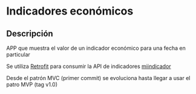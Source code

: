 # Indicadores económicos

## Descripción

APP que muestra el valor de un indicador económico para una fecha en particular

Se utiliza [Retrofit](https://square.github.io/retrofit/) para consumir la API de indicadores [miindicador](https://mindicador.cl/api/)

Desde el patrón MVC (primer commit) se evoluciona hasta llegar a usar el patro MVP (tag v1.0)
